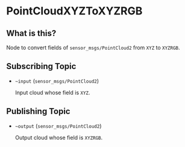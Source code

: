 # PointCloudXYZToXYZRGB

## What is this?

Node to convert fields of `sensor_msgs/PointCloud2` from `XYZ` to `XYZRGB`.

## Subscribing Topic

* `~input` (`sensor_msgs/PointCloud2`)

  Input cloud whose field is `XYZ`.

## Publishing Topic

* `~output` (`sensor_msgs/PointCloud2`)

  Output cloud whose field is `XYZRGB`.
